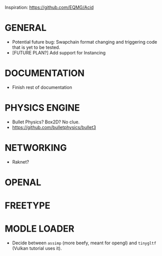 Inspiration: https://github.com/EQMG/Acid

# GENERAL
- Potential future bug: Swapchain format changing and triggering code that is yet to be tested.
- [FUTURE PLAN?] Add support for Instancing
# DOCUMENTATION
- Finish rest of documentation

# PHYSICS ENGINE
- Bullet Physics? Box2D? No clue.
- https://github.com/bulletphysics/bullet3
# NETWORKING
- Raknet?
# OPENAL

# FREETYPE

# MODLE LOADER
- Decide between `assimp` (more beefy, meant for opengl) and `tinygltf` (Vulkan tutorial uses it).